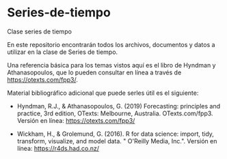 # Series-de-tiempo
Clase series de tiempo

En este repositorio encontrarán todos los archivos, documentos y datos a utilizar en la clase de Series de tiempo.

Una referencia básica para los temas vistos aquí es el libro de Hyndman y Athanasopoulos, que lo pueden consultar en línea a través de https://otexts.com/fpp3/.

Material bibliográfico adicional que puede serles útil es el siguiente:

* Hyndman, R.J., & Athanasopoulos, G. (2019) Forecasting: principles and practice, 3rd edition, OTexts: Melbourne, Australia. OTexts.com/fpp3. Versión en línea: https://otexts.com/fpp3/

* Wickham, H., & Grolemund, G. (2016). R for data science: import, tidy, transform, visualize, and model data. " O'Reilly Media, Inc.". Versión en línea: https://r4ds.had.co.nz/
